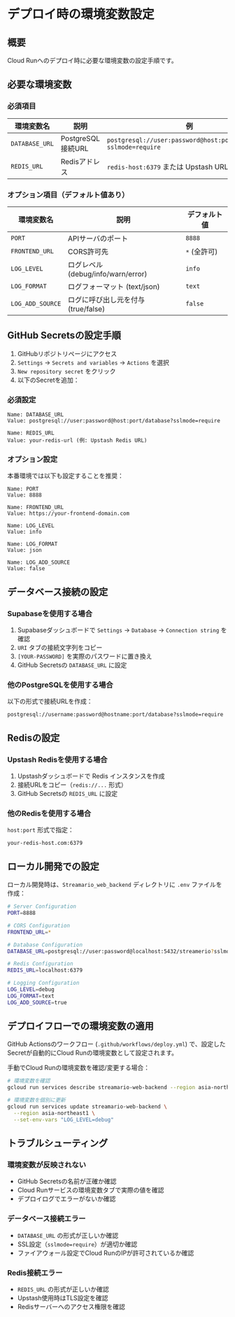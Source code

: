 # デプロイ時の環境変数設定

## 概要

Cloud Runへのデプロイ時に必要な環境変数の設定手順です。

## 必要な環境変数

### 必須項目

| 環境変数名 | 説明 | 例 |
|-----------|------|-----|
| `DATABASE_URL` | PostgreSQL接続URL | `postgresql://user:password@host:port/database?sslmode=require` |
| `REDIS_URL` | Redisアドレス | `redis-host:6379` または Upstash URL |

### オプション項目（デフォルト値あり）

| 環境変数名 | 説明 | デフォルト値 |
|-----------|------|------------|
| `PORT` | APIサーバのポート | `8888` |
| `FRONTEND_URL` | CORS許可先 | `*` (全許可) |
| `LOG_LEVEL` | ログレベル (debug/info/warn/error) | `info` |
| `LOG_FORMAT` | ログフォーマット (text/json) | `text` |
| `LOG_ADD_SOURCE` | ログに呼び出し元を付与 (true/false) | `false` |

## GitHub Secretsの設定手順

1. GitHubリポジトリページにアクセス
2. `Settings` → `Secrets and variables` → `Actions` を選択
3. `New repository secret` をクリック
4. 以下のSecretを追加：

### 必須設定

```
Name: DATABASE_URL
Value: postgresql://user:password@host:port/database?sslmode=require
```

```
Name: REDIS_URL
Value: your-redis-url (例: Upstash Redis URL)
```

### オプション設定

本番環境では以下も設定することを推奨：

```
Name: PORT
Value: 8888
```

```
Name: FRONTEND_URL
Value: https://your-frontend-domain.com
```

```
Name: LOG_LEVEL
Value: info
```

```
Name: LOG_FORMAT
Value: json
```

```
Name: LOG_ADD_SOURCE
Value: false
```

## データベース接続の設定

### Supabaseを使用する場合

1. Supabaseダッシュボードで `Settings` → `Database` → `Connection string` を確認
2. `URI` タブの接続文字列をコピー
3. `[YOUR-PASSWORD]` を実際のパスワードに置き換え
4. GitHub Secretsの `DATABASE_URL` に設定

### 他のPostgreSQLを使用する場合

以下の形式で接続URLを作成：

```
postgresql://username:password@hostname:port/database?sslmode=require
```

## Redisの設定

### Upstash Redisを使用する場合

1. Upstashダッシュボードで Redis インスタンスを作成
2. 接続URLをコピー（`redis://...` 形式）
3. GitHub Secretsの `REDIS_URL` に設定

### 他のRedisを使用する場合

`host:port` 形式で指定：

```
your-redis-host.com:6379
```

## ローカル開発での設定

ローカル開発時は、`Streamario_web_backend` ディレクトリに `.env` ファイルを作成：

```bash
# Server Configuration
PORT=8888

# CORS Configuration
FRONTEND_URL=*

# Database Configuration
DATABASE_URL=postgresql://user:password@localhost:5432/streamerio?sslmode=disable

# Redis Configuration
REDIS_URL=localhost:6379

# Logging Configuration
LOG_LEVEL=debug
LOG_FORMAT=text
LOG_ADD_SOURCE=true
```

## デプロイフローでの環境変数の適用

GitHub Actionsのワークフロー (`.github/workflows/deploy.yml`) で、設定したSecretが自動的にCloud Runの環境変数として設定されます。

手動でCloud Runの環境変数を確認/変更する場合：

```bash
# 環境変数を確認
gcloud run services describe streamario-web-backend --region asia-northeast1 --format="value(spec.template.spec.containers[0].env)"

# 環境変数を個別に更新
gcloud run services update streamario-web-backend \
  --region asia-northeast1 \
  --set-env-vars "LOG_LEVEL=debug"
```

## トラブルシューティング

### 環境変数が反映されない

- GitHub Secretsの名前が正確か確認
- Cloud Runサービスの環境変数タブで実際の値を確認
- デプロイログでエラーがないか確認

### データベース接続エラー

- `DATABASE_URL` の形式が正しいか確認
- SSL設定（`sslmode=require`）が適切か確認
- ファイアウォール設定でCloud RunのIPが許可されているか確認

### Redis接続エラー

- `REDIS_URL` の形式が正しいか確認
- Upstash使用時はTLS設定を確認
- Redisサーバーへのアクセス権限を確認

